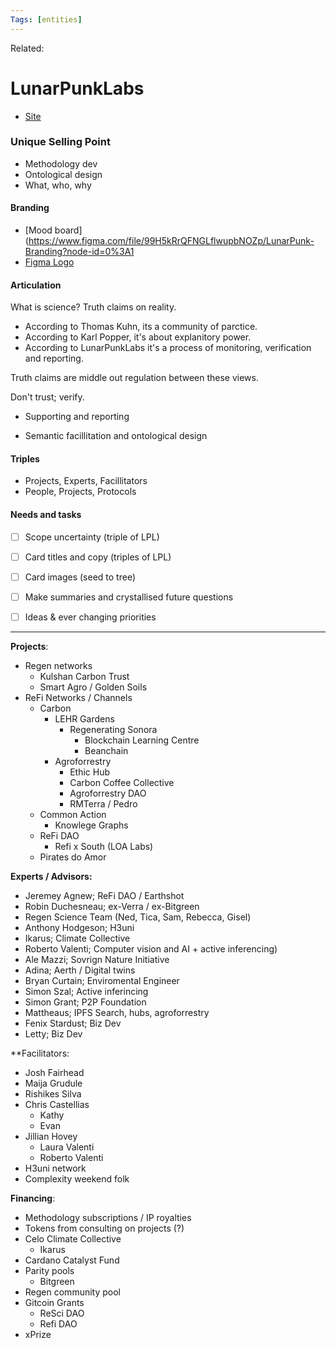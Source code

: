 ```yaml
---
Tags: [entities]
---
```

Related: 
# LunarPunkLabs
- [Site](http:www.lunarpunklabs.org)

### Unique Selling Point
- Methodology dev
- Ontological design
- What, who, why

#### Branding
- [Mood board](https://www.figma.com/file/99H5kRrQFNGLflwupbNOZp/LunarPunk-Branding?node-id=0%3A1
- [Figma Logo](https://www.figma.com/file/vfMTcHrtSo8S4EpvKFmFnQ/Logo)

#### Articulation 
What is science? Truth claims on reality. 
- According to Thomas Kuhn, its a community of parctice.
- According to Karl Popper, it's about explanitory power.
- According to LunarPunkLabs it's a process of monitoring, verification and reporting. 

Truth claims are middle out regulation between these views.

Don't trust; verify. 
- Supporting and reporting

- Semantic facillitation and ontological design

#### Triples
- Projects, Experts, Facillitators
- People, Projects, Protocols

#### Needs and tasks
- [ ] Scope uncertainty (triple of LPL)
- [ ] Card titles and copy (triples of LPL)
- [ ] Card images (seed to tree)
- [ ] Make summaries and crystallised future questions
- [ ] Ideas & ever changing priorities






---
**Projects**: 
- Regen networks 
	- Kulshan Carbon Trust 
	- Smart Agro / Golden Soils
- ReFi Networks / Channels
	- Carbon
		- LEHR Gardens
			- Regenerating Sonora 
				- Blockchain Learning Centre
				- Beanchain 
		- Agroforrestry
			- Ethic Hub
			- Carbon Coffee Collective
			- Agroforrestry DAO
			- RMTerra / Pedro
	- Common Action
		- Knowlege Graphs
	- ReFi DAO
		- Refi x South (LOA Labs)
	- Pirates do Amor

**Experts / Advisors:** 
- Jeremey Agnew; ReFi DAO / Earthshot
- Robin Duchesneau; ex-Verra / ex-Bitgreen 
- Regen Science Team (Ned, Tica, Sam, Rebecca, Gisel)
- Anthony Hodgeson; H3uni
- Ikarus; Climate Collective
- Roberto Valenti; Computer vision and AI + active inferencing)
- Ale Mazzi; Sovrign Nature Initiative
- Adina; Aerth / Digital twins
- Bryan Curtain; Enviromental Engineer
- Simon Szal; Active inferincing 
- Simon Grant; P2P Foundation
- Mattheaus; IPFS Search, hubs, agroforrestry
- Fenix Stardust; Biz Dev
- Letty; Biz Dev
  
**Facilitators: 
- Josh Fairhead
- Maija Grudule 
- Rishikes Silva
- Chris Castellias
	- Kathy 
	- Evan
- Jillian Hovey
	- Laura Valenti
	- Roberto Valenti
- H3uni network 
- Complexity weekend folk
  
**Financing**: 
- Methodology subscriptions / IP royalties
- Tokens from consulting on projects (?)
- Celo Climate Collective 
	- Ikarus 
- Cardano Catalyst Fund
- Parity pools 
	- Bitgreen
- Regen community pool 
- Gitcoin Grants 
	- ReSci DAO
	- Refi DAO 
- xPrize